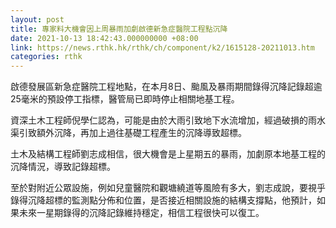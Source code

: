 ```yaml
---
layout: post
title: 專家料大機會因上周暴雨加劇啟德新急症醫院工程點沉降
date: 2021-10-13 18:42:43.000000000 +08:00
link: https://news.rthk.hk/rthk/ch/component/k2/1615128-20211013.htm
categories: rthk
---
```


啟德發展區新急症醫院工程地點，在本月8日、颱風及暴雨期間錄得沉降記錄超逾25毫米的預設停工指標，醫管局已即時停止相關地基工程。

資深土木工程師倪學仁認為，可能是由於大雨引致地下水流增加，經過破損的雨水渠引致額外沉降，再加上過往基礎工程產生的沉降導致超標。

土木及結構工程師劉志成相信，很大機會是上星期五的暴雨，加劇原本地基工程的沉降情況，導致記錄超標。

至於對附近公眾設施，例如兒童醫院和觀塘繞道等風險有多大，劉志成說，要視乎錄得沉降超標的監測點分佈和位置，是否接近相關設施的結構支撐點，他預計，如果未來一星期錄得的沉降記錄維持穩定，相信工程很快可以復工。
